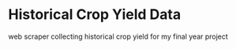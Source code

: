 # Historical Crop Yield Data

web scraper collecting historical crop yield for my final year project
